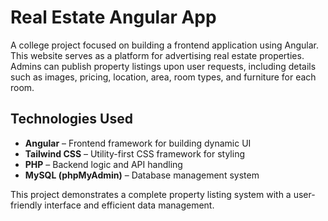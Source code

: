 # Real Estate Angular App

A college project focused on building a frontend application using Angular. This website serves as a platform for advertising real estate properties. Admins can publish property listings upon user requests, including details such as images, pricing, location, area, room types, and furniture for each room.

## Technologies Used
- **Angular** – Frontend framework for building dynamic UI
- **Tailwind CSS** – Utility-first CSS framework for styling
- **PHP** – Backend logic and API handling
- **MySQL (phpMyAdmin)** – Database management system

This project demonstrates a complete property listing system with a user-friendly interface and efficient data management.
